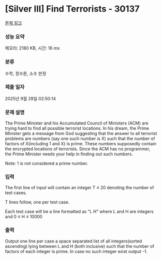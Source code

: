 # [Silver III] Find Terrorists - 30137 

[문제 링크](https://www.acmicpc.net/problem/30137) 

### 성능 요약

메모리: 2180 KB, 시간: 16 ms

### 분류

수학, 정수론, 소수 판정

### 제출 일자

2025년 9월 28일 02:50:14

### 문제 설명

<p>The Prime Minister and his Accumulated Council of Ministers (ACM) are trying hard to find all possible terrorist locations. In his dream, the Prime Minister gets a message from God suggesting that the answer to all terrorist problems are numbers (say one such number is X) such that the number of factors of X(including 1 and X) is prime. These numbers supposedly contain the encrypted locations of terrorists. Since the ACM has no programmer, the Prime Minister needs your help in finding out such numbers.</p>

<p>Note: 1 is not considered a prime number.</p>

### 입력 

 <p>The first line of input will contain an integer T ≤ 20 denoting the number of test cases.</p>

<p>T lines follow, one per test case. </p>

<p>Each test case will be a line formatted as "L H" where L and H are integers and 0 ≤ H ≤ 10000 </p>

### 출력 

 <p>Output one line per case a space separated list of all integers(sorted ascending) lying between L and H (both inclusive) such that the number of factors of each integer is prime. In case no such integer exist output -1. </p>

